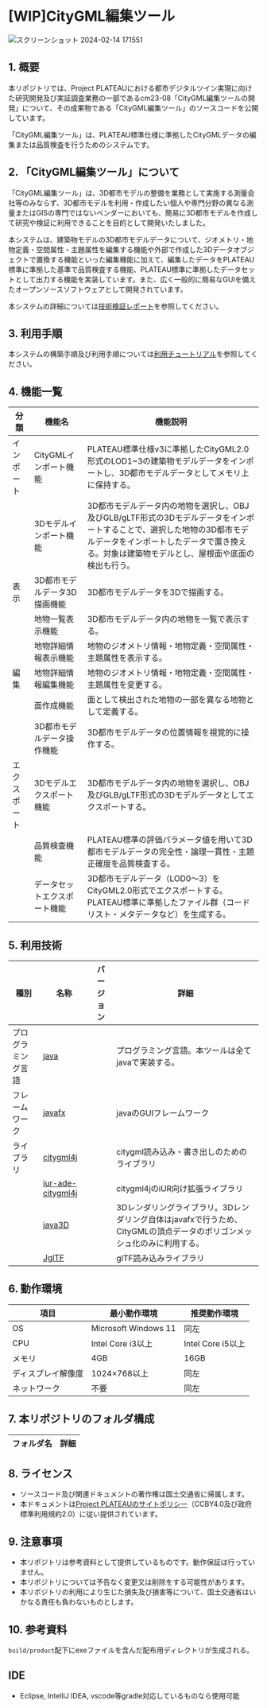 # [WIP]CityGML編集ツール
![スクリーンショット 2024-02-14 171551](https://github.com/Synesthesias/PLATEAU-CityGML-Editor/assets/20107036/707d9f43-aca8-463c-a575-214ee7e4319a)


## 1. 概要
本リポジトリでは、Project PLATEAUにおける都市デジタルツイン実現に向けた研究開発及び実証調査業務の一部であるcm23-08「CityGML編集ツールの開発」について、その成果物である「CityGML編集ツール」のソースコードを公開しています。

「CityGML編集ツール」は、PLATEAU標準仕様に準拠したCityGMLデータの編集または品質検査を行うためのシステムです。

## 2. 「CityGML編集ツール」について
「CityGML編集ツール」は、3D都市モデルの整備を業務として実施する測量会社等のみならず、3D都市モデルを利用・作成したい個人や専門分野の異なる測量またはGISの専門ではないベンダーにおいても、簡易に3D都市モデルを作成して研究や検証に利用できることを目的として開発いたしました。

本システムは、建築物モデルの3D都市モデルデータについて、ジオメトリ・地物定義・空間属性・主題属性を編集する機能や外部で作成した3Dデータオブジェクトで置換する機能といった編集機能に加えて、編集したデータをPLATEAU標準に準拠した基準で品質検査する機能、PLATEAU標準に準拠したデータセットとして出力する機能を実装しています。また、広く一般的に簡易なGUIを備えたオープンソースソフトウェアとして開発されています。

本システムの詳細については[技術検証レポート]()を参照してください。

## 3. 利用手順
本システムの構築手順及び利用手順については[利用チュートリアル]()を参照してください。

## 4. 機能一覧
|分類|機能名|機能説明|
|---|---|---|
|インポート|CityGMLインポート機能|PLATEAU標準仕様v3に準拠したCityGML2.0形式のLOD1~3の建築物モデルデータをインポートし、3D都市モデルデータとしてメモリ上に保持する。|
||3Dモデルインポート機能|3D都市モデルデータ内の地物を選択し、OBJ及びGLB/gLTF形式の3Dモデルデータをインポートすることで、選択した地物の3D都市モデルデータをインポートしたデータで置き換える。対象は建築物モデルとし、屋根面や底面の検出も行う。|
|表示|3D都市モデルデータ3D描画機能|3D都市モデルデータを3Dで描画する。|
||地物一覧表示機能|3D都市モデルデータ内の地物を一覧で表示する。|
||地物詳細情報表示機能|地物のジオメトリ情報・地物定義・空間属性・主題属性を表示する。|
|編集|地物詳細情報編集機能|地物のジオメトリ情報・地物定義・空間属性・主題属性を変更する。|
||面作成機能|面として検出された地物の一部を異なる地物として定義する。|
||3D都市モデルデータ操作機能|3D都市モデルデータの位置情報を視覚的に操作する。|
|エクスポート|3Dモデルエクスポート機能|3D都市モデルデータ内の地物を選択し、OBJ及びGLB/gLTF形式の3Dモデルデータとしてエクスポートする。|
||品質検査機能|PLATEAU標準の評価パラメータ値を用いて3D都市モデルデータの完全性・論理一貫性・主題正確度を品質検査する。|
||データセットエクスポート機能|3D都市モデルデータ（LOD0～3）をCityGML2.0形式でエクスポートする。PLATEAU標準に準拠したファイル群（コードリスト・メタデータなど）を生成する。|

## 5. 利用技術
| 種別 | 名称 | バージョン | 詳細 |
| --- | --- | --- | --- |
|プログラミング言語|[java](https://www.java.com/ja/)||プログラミング言語。本ツールは全てjavaで実装する。|
|フレームワーク|[javafx](https://openjfx.io/)||javaのGUIフレームワーク|
|ライブラリ|[citygml4j](https://github.com/citygml4j/citygml4j)||citygml読み込み・書き出しのためのライブラリ|
||[iur-ade-citygml4j](https://github.com/citygml4j/iur-ade-citygml4j)||citygml4jのiUR向け拡張ライブラリ|
||[java3D](https://www.oracle.com/java/technologies/javase/java-3d.html)||3Dレンダリングライブラリ。3Dレンダリング自体はjavafxで行うため、CityGMLの頂点データのポリゴンメッシュ化のみに利用する。|
||[JglTF](https://github.com/javagl/JglTF)||glTF読み込みライブラリ|

## 6. 動作環境
| 項目 | 最小動作環境 | 推奨動作環境 |
| --- | --- | --- |
|OS|Microsoft Windows 11|同左|
|CPU|Intel Core i3以上|Intel Core i5以上|
|メモリ|4GB|16GB|
|ディスプレイ解像度|1024×768以上|同左|
|ネットワーク|不要|同左|

## 7. 本リポジトリのフォルダ構成
| フォルダ名 | 詳細 |
| --- | --- |

## 8. ライセンス
- ソースコード及び関連ドキュメントの著作権は国土交通省に帰属します。
- 本ドキュメントは[Project PLATEAUのサイトポリシー](https://www.mlit.go.jp/plateau/site-policy/)（CCBY4.0及び政府標準利用規約2.0）に従い提供されています。

## 9. 注意事項
- 本リポジトリは参考資料として提供しているものです。動作保証は行っていません。
- 本リポジトリについては予告なく変更又は削除をする可能性があります。
- 本リポジトリの利用により生じた損失及び損害等について、国土交通省はいかなる責任も負わないものとします。

## 10. 参考資料


`build/product`配下にexeファイルを含んだ配布用ディレクトリが生成される。

## IDE
- Eclipse, IntelliJ IDEA, vscode等gradle対応しているものなら使用可能
